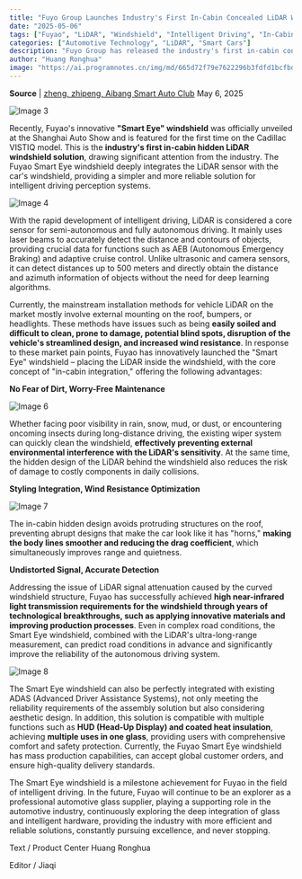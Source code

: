 ```yaml
---
title: "Fuyo Group Launches Industry's First In-Cabin Concealed LiDAR Windshield Solution – 'Fuyo Eye' Windshield"
date: "2025-05-06"
tags: ["Fuyao", "LiDAR", "Windshield", "Intelligent Driving", "In-Cabin Concealed", "Fuyo Eye", "Autonomous Driving", "Cadillac", "VISTIQ"]
categories: ["Automotive Technology", "LiDAR", "Smart Cars"]
description: "Fuyo Group has released the industry's first in-cabin concealed LiDAR windshield solution, the 'Fuyo Eye' Windshield. This solution integrates the LiDAR system on the interior side of the windshield, addressing many pain points of traditional external solutions and enhancing the reliability and safety of autonomous driving systems."
author: "Huang Ronghua"
image: "https://ai.programnotes.cn/img/md/665d72f79e7622296b3fdfd1bcfbdaf9.gif"
---
```


**Source** | [zheng, zhipeng, Aibang Smart Auto Club](https://www.smartautoclub.com/p/author/zhengzhipeng/) May 6, 2025

![Image 3](https://ai.programnotes.cn/img/md/2a88bd643dd9568602c118ed7e6486b1.gif)

Recently, Fuyao's innovative **"Smart Eye" windshield** was officially unveiled at the Shanghai Auto Show and is featured for the first time on the Cadillac VISTIQ model. This is the **industry's first in-cabin hidden LiDAR windshield solution**, drawing significant attention from the industry. The Fuyao Smart Eye windshield deeply integrates the LiDAR sensor with the car's windshield, providing a simpler and more reliable solution for intelligent driving perception systems.

![Image 4](https://ai.programnotes.cn/img/md/fed9b3f34a69eb62967157a6cc9d6df1.jpeg)

With the rapid development of intelligent driving, LiDAR is considered a core sensor for semi-autonomous and fully autonomous driving. It mainly uses laser beams to accurately detect the distance and contours of objects, providing crucial data for functions such as AEB (Autonomous Emergency Braking) and adaptive cruise control. Unlike ultrasonic and camera sensors, it can detect distances up to 500 meters and directly obtain the distance and azimuth information of objects without the need for deep learning algorithms.

Currently, the mainstream installation methods for vehicle LiDAR on the market mostly involve external mounting on the roof, bumpers, or headlights. These methods have issues such as being **easily soiled and difficult to clean, prone to damage, potential blind spots, disruption of the vehicle's streamlined design, and increased wind resistance**. In response to these market pain points, Fuyao has innovatively launched the "Smart Eye" windshield – placing the LiDAR inside the windshield, with the core concept of "in-cabin integration," offering the following advantages:

**No Fear of Dirt, Worry-Free Maintenance**

![Image 6](https://ai.programnotes.cn/img/md/91461000747b8f171325edc5baf9f9e7.gif)

Whether facing poor visibility in rain, snow, mud, or dust, or encountering oncoming insects during long-distance driving, the existing wiper system can quickly clean the windshield, **effectively preventing external environmental interference with the LiDAR's sensitivity**. At the same time, the hidden design of the LiDAR behind the windshield also reduces the risk of damage to costly components in daily collisions.

**Styling Integration, Wind Resistance Optimization**

![Image 7](https://ai.programnotes.cn/img/md/665d72f79e7622296b3fdfd1bcfbdaf9.gif)


The in-cabin hidden design avoids protruding structures on the roof, preventing abrupt designs that make the car look like it has "horns," **making the body lines smoother and reducing the drag coefficient**, which simultaneously improves range and quietness.

**Undistorted Signal, Accurate Detection**

Addressing the issue of LiDAR signal attenuation caused by the curved windshield structure, Fuyao has successfully achieved **high near-infrared light transmission requirements for the windshield through years of technological breakthroughs, such as applying innovative materials and improving production processes**. Even in complex road conditions, the Smart Eye windshield, combined with the LiDAR's ultra-long-range measurement, can predict road conditions in advance and significantly improve the reliability of the autonomous driving system.

![Image 8](https://ai.programnotes.cn/img/md/01de3c25ccbe0fe0f7821bc4bce098b0.gif)

The Smart Eye windshield can also be perfectly integrated with existing ADAS (Advanced Driver Assistance Systems), not only meeting the reliability requirements of the assembly solution but also considering aesthetic design. In addition, this solution is compatible with multiple functions such as **HUD (Head-Up Display) and coated heat insulation**, achieving **multiple uses in one glass**, providing users with comprehensive comfort and safety protection. Currently, the Fuyao Smart Eye windshield has mass production capabilities, can accept global customer orders, and ensure high-quality delivery standards.

The Smart Eye windshield is a milestone achievement for Fuyao in the field of intelligent driving. In the future, Fuyao will continue to be an explorer as a professional automotive glass supplier, playing a supporting role in the automotive industry, continuously exploring the deep integration of glass and intelligent hardware, providing the industry with more efficient and reliable solutions, constantly pursuing excellence, and never stopping.

Text / Product Center Huang Ronghua

Editor / Jiaqi

